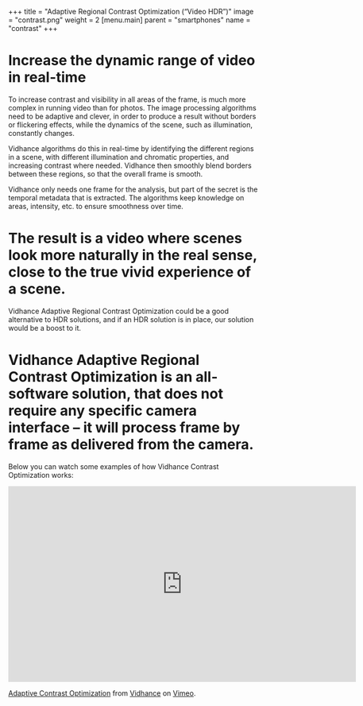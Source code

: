+++
title = "Adaptive Regional Contrast Optimization (“Video HDR”)"
image = "contrast.png"
weight = 2
[menu.main]
parent = "smartphones"
name = "contrast"
+++

# Increase the dynamic range of video in real-time

To increase contrast and visibility in all areas of the frame, is much more complex in running video than for photos. The image processing algorithms need to be adaptive and clever, in order to produce a result without borders or flickering effects, while the dynamics of the scene, such as illumination, constantly changes.

Vidhance algorithms do this in real-time by identifying the different regions in a scene, with different illumination and chromatic properties, and increasing contrast where needed. Vidhance then smoothly blend borders between these regions, so that the overall frame is smooth. 

Vidhance only needs one frame for the analysis, but part of the secret is the temporal metadata that is extracted. The algorithms keep knowledge on areas, intensity, etc. to ensure smoothness over time. 

# The result is a video where scenes look more naturally in the real sense, close to the true vivid experience of a scene.  

Vidhance Adaptive Regional Contrast Optimization could be a good alternative to HDR solutions, and if an HDR solution is in place, our solution would be a boost to it. 

# Vidhance Adaptive Regional Contrast Optimization is an all-software solution, that does not require any specific camera interface – it will process frame by frame as delivered from the camera. 

Below you can watch some examples of how Vidhance Contrast Optimization works:

<iframe src="https://player.vimeo.com/video/159425347?title=0&byline=0&portrait=0" width="700" height="394" frameborder="0" webkitallowfullscreen mozallowfullscreen allowfullscreen></iframe>
<p><a href="https://vimeo.com/159425347">Adaptive Contrast Optimization</a> from <a href="https://vimeo.com/user49017225">Vidhance</a> on <a href="https://vimeo.com">Vimeo</a>.</p>

